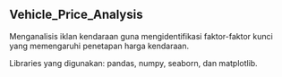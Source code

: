 ## Vehicle_Price_Analysis
Menganalisis iklan kendaraan guna mengidentifikasi faktor-faktor kunci yang memengaruhi penetapan harga kendaraan.

Libraries yang digunakan:
pandas, numpy, seaborn, dan matplotlib.
